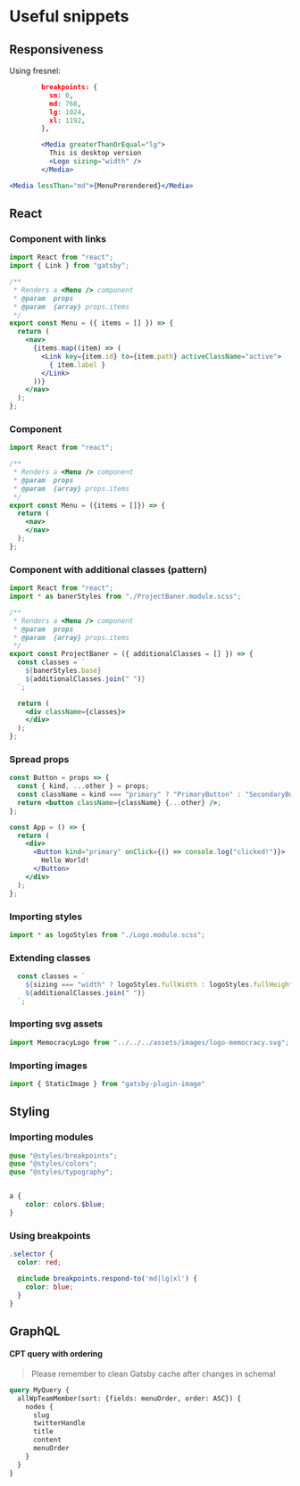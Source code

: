 # Useful snippets

## Responsiveness

Using fresnel:

```json
        breakpoints: {
          sm: 0,
          md: 768,
          lg: 1024,
          xl: 1192,
        },
```

```jsx
        <Media greaterThanOrEqual="lg">
          This is desktop version
          <Logo sizing="width" />
        </Media>
```

```jsx
<Media lessThan="md">{MenuPrerendered}</Media>
```

## React

### Component with links

```jsx
import React from "react";
import { Link } from "gatsby";

/**
 * Renders a <Menu /> component
 * @param  props
 * @param  {array} props.items
 */
export const Menu = ({ items = [] }) => {
  return (
    <nav>
      {items.map((item) => (
        <Link key={item.id} to={item.path} activeClassName="active">
          { item.label }
        </Link>
      ))}
    </nav>
  );
};
```

### Component

```jsx
import React from "react";

/**
 * Renders a <Menu /> component
 * @param  props
 * @param  {array} props.items
 */
export const Menu = ({items = []}) => {
  return (
    <nav>
    </nav>
  );
};
```

### Component with additional classes (pattern)

```jsx
import React from "react";
import * as banerStyles from "./ProjectBaner.module.scss";

/**
 * Renders a <Menu /> component
 * @param  props
 * @param  {array} props.items
 */
export const ProjectBaner = ({ additionalClasses = [] }) => {
  const classes = `
    ${banerStyles.base}
    ${additionalClasses.join(" ")}
  `;

  return (
    <div className={classes}>
    </div>
  );
};
```

### Spread props

```jsx
const Button = props => {
  const { kind, ...other } = props;
  const className = kind === "primary" ? "PrimaryButton" : "SecondaryButton";
  return <button className={className} {...other} />;
};

const App = () => {
  return (
    <div>
      <Button kind="primary" onClick={() => console.log("clicked!")}>
        Hello World!
      </Button>
    </div>
  );
};
```

### Importing styles

```js
import * as logoStyles from "./Logo.module.scss";
```

### Extending classes

```jsx
  const classes = `
    ${sizing === "width" ? logoStyles.fullWidth : logoStyles.fullHeight}
    ${additionalClasses.join(" ")}
  `;
```

### Importing svg assets

```jsx
import MemocracyLogo from "../../../assets/images/logo-memocracy.svg";
```

### Importing images

```jsx
import { StaticImage } from "gatsby-plugin-image"
```

## Styling

### Importing modules

```scss
@use "@styles/breakpoints";
@use "@styles/colors";
@use "@styles/typography";


a {
    color: colors.$blue;
}
```

### Using breakpoints

```scss
.selector {
  color: red;

  @include breakpoints.respond-to('md|lg|xl') {
    color: blue;
  }
}
```

## GraphQL

#### CPT query with ordering

> Please remember to clean Gatsby cache after changes in schema!

```graphql
query MyQuery {
  allWpTeamMember(sort: {fields: menuOrder, order: ASC}) {
    nodes {
      slug
      twitterHandle
      title
      content
      menuOrder
    }
  }
}
```